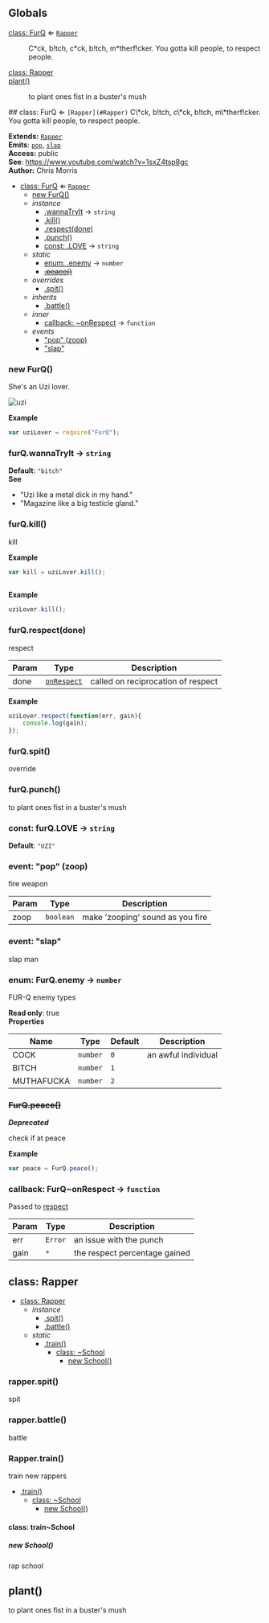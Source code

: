 ## Globals
<dl>
<dt><a href="#FurQ">class: FurQ</a> ⇐ <code><a href="#Rapper">Rapper</a></code></dt>
<dd><p>C*ck, b!tch, c*ck, b!tch, m*therf!cker. You gotta kill people, to respect people.</p>
</dd>
<dt><a href="#Rapper">class: Rapper</a></dt>
<dd></dd>
<dt><a href="#plant">plant()</a></dt>
<dd><p>to plant ones fist in a buster&#39;s mush</p>
</dd>
</dl>
<a name="FurQ"></a>
## class: FurQ ⇐ <code>[Rapper](#Rapper)</code>
C\*ck, b!tch, c\*ck, b!tch, m\*therf!cker. You gotta kill people, to respect people.

**Extends:** <code>[Rapper](#Rapper)</code>  
**Emits**: <code>[pop](#FurQ#event_pop)</code>, <code>[slap](#FurQ#event_slap)</code>  
**Access:** public  
**See**: https://www.youtube.com/watch?v=1sxZ4tsp8gc  
**Author:** Chris Morris  

* [class: FurQ](#FurQ) ⇐ <code>[Rapper](#Rapper)</code>
  * [new FurQ()](#new_FurQ_new)
  * _instance_
    * [.wannaTryIt](#FurQ#wannaTryIt) → <code>string</code>
    * [.kill()](#FurQ#kill)
    * [.respect(done)](#FurQ#respect)
    * [.punch()](#FurQ#punch)
    * [const: .LOVE](#FurQ#LOVE) → <code>string</code>
  * _static_
    * [enum: .enemy](#FurQ.enemy) → <code>number</code>
    * ~~[.peace()](#FurQ.peace)~~
  * _overrides_
    * [.spit()](#FurQ#spit)
  * _inherits_
    * [.battle()](#Rapper#battle)
  * _inner_
    * [callback: ~onRespect](#FurQ..onRespect) → <code>function</code>
  * _events_
    * ["pop" (zoop)](#FurQ#event_pop)
    * ["slap"](#FurQ#event_slap)

<a name="new_FurQ_new"></a>
### new FurQ()
She's an Uzi lover. 

![uzi](https://sampleface.co.uk/wp-content/uploads/2013/07/fur-q-uzi-lover.png)

**Example**  
```js
var uziLover = require("FurQ");
```
<a name="FurQ#wannaTryIt"></a>
### furQ.wannaTryIt → <code>string</code>
**Default**: <code>&quot;bitch&quot;</code>  
**See**

- "Uzi like a metal dick in my hand."
- "Magazine like a big testicle gland."

<a name="FurQ#kill"></a>
### furQ.kill()
kill

**Example**  
```js
var kill = uziLover.kill();
    
```
**Example**  
```js
uziLover.kill();
```
<a name="FurQ#respect"></a>
### furQ.respect(done)
respect


| Param | Type | Description |
| --- | --- | --- |
| done | <code>[onRespect](#FurQ..onRespect)</code> | called on reciprocation of respect |

**Example**  
```js
uziLover.respect(function(err, gain){
    console.log(gain);
});
```
<a name="FurQ#spit"></a>
### furQ.spit()
override

<a name="FurQ#punch"></a>
### furQ.punch()
to plant ones fist in a buster's mush

<a name="FurQ#LOVE"></a>
### const: furQ.LOVE → <code>string</code>
**Default**: <code>&quot;UZI&quot;</code>  
<a name="FurQ#event_pop"></a>
### event: "pop" (zoop)
fire weapon


| Param | Type | Description |
| --- | --- | --- |
| zoop | <code>boolean</code> | make 'zooping' sound as you fire |

<a name="FurQ#event_slap"></a>
### event: "slap"
slap man

<a name="FurQ.enemy"></a>
### enum: FurQ.enemy → <code>number</code>
FUR-Q enemy types

**Read only**: true  
**Properties**

| Name | Type | Default | Description |
| --- | --- | --- | --- |
| COCK | <code>number</code> | <code>0</code> | an awful individual |
| BITCH | <code>number</code> | <code>1</code> |  |
| MUTHAFUCKA | <code>number</code> | <code>2</code> |  |

<a name="FurQ.peace"></a>
### ~~FurQ.peace()~~
***Deprecated***

check if at peace

**Example**  
```js
var peace = FurQ.peace();
```
<a name="FurQ..onRespect"></a>
### callback: FurQ~onRespect → <code>function</code>
Passed to [respect](#FurQ#respect)


| Param | Type | Description |
| --- | --- | --- |
| err | <code>Error</code> | an issue with the punch |
| gain | <code>\*</code> | the respect percentage gained |

<a name="Rapper"></a>
## class: Rapper

* [class: Rapper](#Rapper)
  * _instance_
    * [.spit()](#Rapper#spit)
    * [.battle()](#Rapper#battle)
  * _static_
    * [.train()](#Rapper.train)
      * [class: ~School](#Rapper.train..School)
        * [new School()](#new_Rapper.train..School_new)

<a name="Rapper#spit"></a>
### rapper.spit()
spit

<a name="Rapper#battle"></a>
### rapper.battle()
battle

<a name="Rapper.train"></a>
### Rapper.train()
train new rappers


* [.train()](#Rapper.train)
  * [class: ~School](#Rapper.train..School)
    * [new School()](#new_Rapper.train..School_new)

<a name="Rapper.train..School"></a>
#### class: train~School
<a name="new_Rapper.train..School_new"></a>
##### new School()
rap school

<a name="plant"></a>
## plant()
to plant ones fist in a buster's mush

